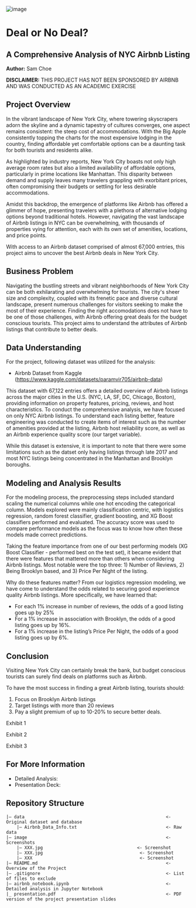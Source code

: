 ![image](https://www.spinxdigital.com/app/uploads/2022/11/image-airbnb.jpg)
# Deal or No Deal?
## A Comprehensive Analysis of NYC Airbnb Listing
**Author:** Sam Choe

**DISCLAIMER:** THIS PROJECT HAS NOT BEEN SPONSORED BY AIRBNB AND WAS CONDUCTED AS AN ACADEMIC EXERCISE

## Project Overview
In the vibrant landscape of New York City, where towering skyscrapers adorn the skyline and a dynamic tapestry of cultures converges, one aspect remains consistent: the steep cost of accommodations. With the Big Apple consistently topping the charts for the most expensive lodging in the country, finding affordable yet comfortable options can be a daunting task for both tourists and residents alike.

As highlighted by industry reports, New York City boasts not only high average room rates but also a limited availability of affordable options, particularly in prime locations like Manhattan. This disparity between demand and supply leaves many travelers grappling with exorbitant prices, often compromising their budgets or settling for less desirable accommodations.

Amidst this backdrop, the emergence of platforms like Airbnb has offered a glimmer of hope, presenting travelers with a plethora of alternative lodging options beyond traditional hotels. However, navigating the vast landscape of Airbnb listings in NYC can be overwhelming, with thousands of properties vying for attention, each with its own set of amenities, locations, and price points.

With access to an Airbnb dataset comprised of almost 67,000 entries, this project aims to uncover the best Airbnb deals in New York City.

## Business Problem 
Navigating the bustling streets and vibrant neighborhoods of New York City can be both exhilarating and overwhelming for tourists. The city's sheer size and complexity, coupled with its frenetic pace and diverse cultural landscape, present numerous challenges for visitors seeking to make the most of their experience. Finding the right accomodations does not have to be one of those challenges, with Airbnb offering great deals for the budget conscious tourists. This project aims to understand the attributes of Airbnb listings that contribute to better deals.

## Data Understanding
For the project, following dataset was utilized for the analysis:
- Airbnb Dataset from Kaggle (https://www.kaggle.com/datasets/paramvir705/airbnb-data)
  
This dataset with 67,122 entries offers a detailed overview of Airbnb listings across the major cities in the U.S. (NYC, LA, SF, DC, Chicago, Boston), providing information on property features, pricing, reviews, and host characteristics. To conduct the comprehensive analysis, we have focused on only NYC Airbnb listings. To understand each listing better, feature engineering was conducted to create items of interest such as the number of amenities provided at the listing, Airbnb host reliability score, as well as an Airbnb experience quality score (our target variable).

While this dataset is extensive, it is important to note that there were some limitations such as the datset only having listings through late 2017 and most NYC listings being concentrated in the Manhattan and Brooklyn boroughs.

## Modeling and Analysis Results
For the modeling process, the preprocessing steps included standard scaling the numerical columns while one hot encoding the categorical column. Models explored were mainly classification centric, with logistics regression, random forest classifier, gradient boosting, and XG Boost classifiers performed and evaluated. The accuracy score was used to compare performance models as the focus was to know how often these models made correct predictions.

Taking the feature importance from one of our best performing models (XG Boost Classifier - performed best on the test set), it became evident that there were features that mattered more than others when considering Airbnb listings. Most notable were the top three: 1) Number of Reviews, 2) Being Brooklyn based, and 3) Price Per Night of the listing.

Why do these features matter? From our logistics regression modeling, we have come to understand the odds related to securing good experience quality Airbnb listings. More specifically, we have learned that:
- For each 1% increase in number of reviews, the odds of a good listing goes up by 25%
- For a 1% increase in association with Brooklyn, the odds of a good listing goes up by 16%.
- For a 1% increase in the listing’s Price Per Night, the odds of a good listing goes up by 6%.

## Conclusion
Visiting New York City can certainly break the bank, but budget conscious tourists can surely find deals on platforms such as Airbnb.

To have the most success in finding a great Airbnb listing, tourists should:

1. Focus on Brooklyn Airbnb listings
2. Target listings with more than 20 reviews
3. Pay a slight premium of up to 10-20% to secure better deals.

Exhibit 1


Exhibit 2


Exhibit 3


## For More Information
- Detailed Analysis: 
- Presentation Deck: 

## Repository Structure
```
|— data                                                      <- Original dataset and database
    |— Airbnb_Data_Info.txt                                  <- Raw data
|— image                                                     <- Screenshots
    |— XXX.jpg                                    <- Screenshot
    |— XXX.jpg                                     <- Screenshot
    |— XXX                                         <- Screenshot
|— README.md                                                 <- Overview of the Project
|— .gitignore                                                <- List of files to exclude
|— airbnb_notebook.ipynb                                     <- Detailed analysis in Jupyter Notebook
|_ presentation.pdf                                          <- PDF version of the project presentation slides
```
